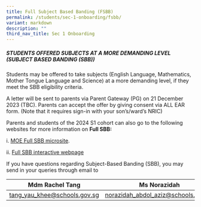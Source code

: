 ```yaml
---
title: Full Subject Based Banding (FSBB)
permalink: /students/sec-1-onboarding/fsbb/
variant: markdown
description: ""
third_nav_title: Sec 1 Onboarding
---
```

##### **STUDENTS OFFERED SUBJECTS AT A MORE DEMANDING LEVEL (SUBJECT BASED BANDING (SBB))**

Students may be offered to take subjects (English Language, Mathematics, Mother Tongue Language and Science) at a more demanding level, if they meet the SBB eligibility criteria.

A letter will be sent to parents via Parent Gateway (PG) on 21 December 2023 (TBC). 
Parents can accept the offer by giving consent via ALL EAR form.
(Note that it requires sign-in with your son’s/ward’s NRIC)

Parents and students of the 2024 S1 cohort can also go to the following websites for more information on **Full SBB:**

i.	[MOE Full SBB microsite](https://www.moe.gov.sg/microsites/psle-fsbb/full-subject-based-banding/main.html).  

ii.	[Full SBB interactive webpage](https://www.moe.gov.sg/microsites/psle-fsbb/full-subject-based-banding/interactive.html)

If you have questions regarding Subject-Based Banding (SBB), you may send in your queries through email to

| Mdm Rachel Tang  | Ms Norazidah |
| -------- | -------- |
| tang_yau_khee@schools.gov.sg   | norazidah_abdol_aziz@schools.gov.sg|

